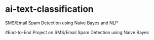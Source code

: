# ai-text-classification
SMS/Email Spam Detection using Naive Bayes and NLP

#End-to-End Project on SMS/Email Spam Detection using Naive Bayes
